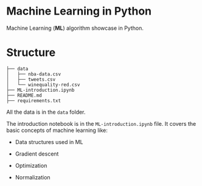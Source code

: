 # Machine Learning in Python 

Machine Learning (**ML**) algorithm showcase in Python.

# Structure

```
├── data
│   ├── nba-data.csv
│   ├── tweets.csv
│   └── winequality-red.csv
├── ML-introduction.ipynb
├── README.md
├── requirements.txt
```

All the data is in the `data` folder.

The introduction notebook is in the `ML-introduction.ipynb` file. It covers the basic concepts of machine learning like: 

* Data structures used in ML 

* Gradient descent 

* Optimization 

* Normalization 
